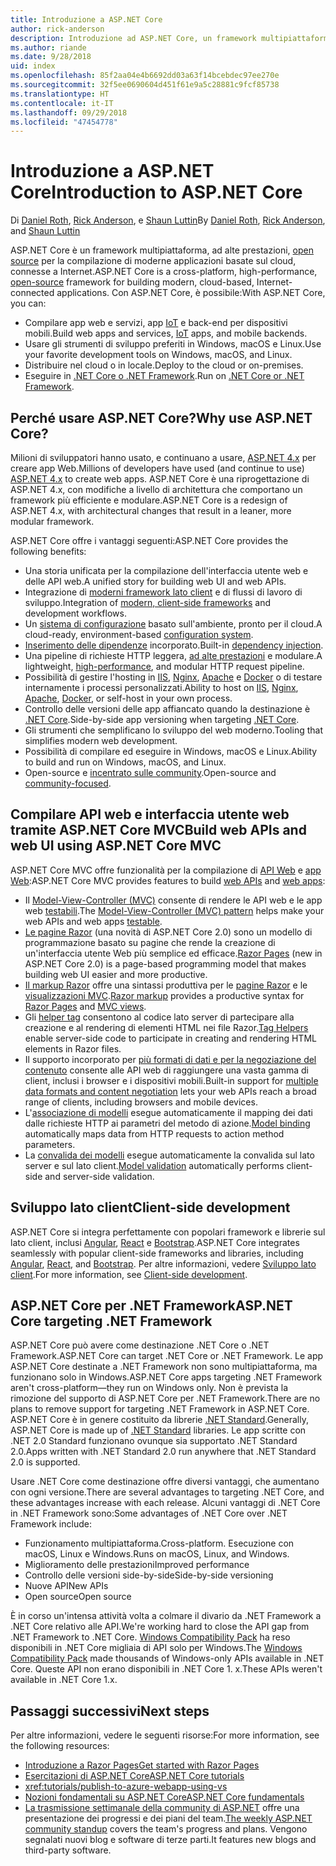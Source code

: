 ```yaml
---
title: Introduzione a ASP.NET Core
author: rick-anderson
description: Introduzione ad ASP.NET Core, un framework multipiattaforma, ad alte prestazioni, open source per la compilazione di applicazioni moderne basate sul cloud, connesse a Internet.
ms.author: riande
ms.date: 9/28/2018
uid: index
ms.openlocfilehash: 85f2aa04e4b6692dd03a63f14bcebdec97ee270e
ms.sourcegitcommit: 32f5ee0690604d451f61e9a5c28881c9fcf85738
ms.translationtype: HT
ms.contentlocale: it-IT
ms.lasthandoff: 09/29/2018
ms.locfileid: "47454778"
---
```

# <a name="introduction-to-aspnet-core"></a><span data-ttu-id="87ed9-103">Introduzione a ASP.NET Core</span><span class="sxs-lookup"><span data-stu-id="87ed9-103">Introduction to ASP.NET Core</span></span>

<span data-ttu-id="87ed9-104">Di [Daniel Roth](https://github.com/danroth27), [Rick Anderson](https://twitter.com/RickAndMSFT), e [Shaun Luttin](https://twitter.com/dicshaunary)</span><span class="sxs-lookup"><span data-stu-id="87ed9-104">By [Daniel Roth](https://github.com/danroth27), [Rick Anderson](https://twitter.com/RickAndMSFT), and [Shaun Luttin](https://twitter.com/dicshaunary)</span></span>

<span data-ttu-id="87ed9-105">ASP.NET Core è un framework multipiattaforma, ad alte prestazioni, [open source](https://github.com/aspnet/home) per la compilazione di moderne applicazioni basate sul cloud, connesse a Internet.</span><span class="sxs-lookup"><span data-stu-id="87ed9-105">ASP.NET Core is a cross-platform, high-performance, [open-source](https://github.com/aspnet/home) framework for building modern, cloud-based, Internet-connected applications.</span></span> <span data-ttu-id="87ed9-106">Con ASP.NET Core, è possibile:</span><span class="sxs-lookup"><span data-stu-id="87ed9-106">With ASP.NET Core, you can:</span></span>

* <span data-ttu-id="87ed9-107">Compilare app web e servizi, app [IoT](https://www.microsoft.com/internet-of-things/) e back-end per dispositivi mobili.</span><span class="sxs-lookup"><span data-stu-id="87ed9-107">Build web apps and services, [IoT](https://www.microsoft.com/internet-of-things/) apps, and mobile backends.</span></span>
* <span data-ttu-id="87ed9-108">Usare gli strumenti di sviluppo preferiti in Windows, macOS e Linux.</span><span class="sxs-lookup"><span data-stu-id="87ed9-108">Use your favorite development tools on Windows, macOS, and Linux.</span></span>
* <span data-ttu-id="87ed9-109">Distribuire nel cloud o in locale.</span><span class="sxs-lookup"><span data-stu-id="87ed9-109">Deploy to the cloud or on-premises.</span></span>
* <span data-ttu-id="87ed9-110">Eseguire in [.NET Core o .NET Framework](https://docs.microsoft.com/dotnet/articles/standard/choosing-core-framework-server).</span><span class="sxs-lookup"><span data-stu-id="87ed9-110">Run on [.NET Core or .NET Framework](https://docs.microsoft.com/dotnet/articles/standard/choosing-core-framework-server).</span></span>

## <a name="why-use-aspnet-core"></a><span data-ttu-id="87ed9-111">Perché usare ASP.NET Core?</span><span class="sxs-lookup"><span data-stu-id="87ed9-111">Why use ASP.NET Core?</span></span>

<span data-ttu-id="87ed9-112">Milioni di sviluppatori hanno usato, e continuano a usare, [ASP.NET 4.x](https://docs.microsoft.com/aspnet/overview) per creare app Web.</span><span class="sxs-lookup"><span data-stu-id="87ed9-112">Millions of developers have used (and continue to use) [ASP.NET 4.x](https://docs.microsoft.com/aspnet/overview) to create web apps.</span></span> <span data-ttu-id="87ed9-113">ASP.NET Core è una riprogettazione di ASP.NET 4.x, con modifiche a livello di architettura che comportano un framework più efficiente e modulare.</span><span class="sxs-lookup"><span data-stu-id="87ed9-113">ASP.NET Core is a redesign of ASP.NET 4.x, with architectural changes that result in a leaner, more modular framework.</span></span>

<span data-ttu-id="87ed9-114">ASP.NET Core offre i vantaggi seguenti:</span><span class="sxs-lookup"><span data-stu-id="87ed9-114">ASP.NET Core provides the following benefits:</span></span>

* <span data-ttu-id="87ed9-115">Una storia unificata per la compilazione dell'interfaccia utente web e delle API web.</span><span class="sxs-lookup"><span data-stu-id="87ed9-115">A unified story for building web UI and web APIs.</span></span>
* <span data-ttu-id="87ed9-116">Integrazione di [moderni framework lato client](xref:client-side/index) e di flussi di lavoro di sviluppo.</span><span class="sxs-lookup"><span data-stu-id="87ed9-116">Integration of [modern, client-side frameworks](xref:client-side/index) and development workflows.</span></span>
* <span data-ttu-id="87ed9-117">Un [sistema di configurazione](xref:fundamentals/configuration/index) basato sull'ambiente, pronto per il cloud.</span><span class="sxs-lookup"><span data-stu-id="87ed9-117">A cloud-ready, environment-based [configuration system](xref:fundamentals/configuration/index).</span></span>
* <span data-ttu-id="87ed9-118">[Inserimento delle dipendenze](xref:fundamentals/dependency-injection) incorporato.</span><span class="sxs-lookup"><span data-stu-id="87ed9-118">Built-in [dependency injection](xref:fundamentals/dependency-injection).</span></span>
* <span data-ttu-id="87ed9-119">Una pipeline di richieste HTTP leggera, [ad alte prestazioni](https://github.com/aspnet/benchmarks) e modulare.</span><span class="sxs-lookup"><span data-stu-id="87ed9-119">A lightweight, [high-performance](https://github.com/aspnet/benchmarks), and modular HTTP request pipeline.</span></span>
* <span data-ttu-id="87ed9-120">Possibilità di gestire l'hosting in [IIS](xref:host-and-deploy/iis/index), [Nginx](xref:host-and-deploy/linux-nginx), [Apache](xref:host-and-deploy/linux-apache) e [Docker](xref:host-and-deploy/docker/index) o di testare internamente i processi personalizzati.</span><span class="sxs-lookup"><span data-stu-id="87ed9-120">Ability to host on [IIS](xref:host-and-deploy/iis/index), [Nginx](xref:host-and-deploy/linux-nginx), [Apache](xref:host-and-deploy/linux-apache), [Docker](xref:host-and-deploy/docker/index), or self-host in your own process.</span></span>
* <span data-ttu-id="87ed9-121">Controllo delle versioni delle app affiancato quando la destinazione è [.NET Core](https://docs.microsoft.com/dotnet/articles/standard/choosing-core-framework-server).</span><span class="sxs-lookup"><span data-stu-id="87ed9-121">Side-by-side app versioning when targeting [.NET Core](https://docs.microsoft.com/dotnet/articles/standard/choosing-core-framework-server).</span></span>
* <span data-ttu-id="87ed9-122">Gli strumenti che semplificano lo sviluppo del web moderno.</span><span class="sxs-lookup"><span data-stu-id="87ed9-122">Tooling that simplifies modern web development.</span></span>
* <span data-ttu-id="87ed9-123">Possibilità di compilare ed eseguire in Windows, macOS e Linux.</span><span class="sxs-lookup"><span data-stu-id="87ed9-123">Ability to build and run on Windows, macOS, and Linux.</span></span>
* <span data-ttu-id="87ed9-124">Open-source e [incentrato sulle community](https://live.asp.net/).</span><span class="sxs-lookup"><span data-stu-id="87ed9-124">Open-source and [community-focused](https://live.asp.net/).</span></span>

## <a name="build-web-apis-and-web-ui-using-aspnet-core-mvc"></a><span data-ttu-id="87ed9-125">Compilare API web e interfaccia utente web tramite ASP.NET Core MVC</span><span class="sxs-lookup"><span data-stu-id="87ed9-125">Build web APIs and web UI using ASP.NET Core MVC</span></span>

<span data-ttu-id="87ed9-126">ASP.NET Core MVC offre funzionalità per la compilazione di [API Web](xref:tutorials/index#build-web-apis) e [app Web](xref:tutorials/index#build-web-apps):</span><span class="sxs-lookup"><span data-stu-id="87ed9-126">ASP.NET Core MVC provides features to build [web APIs](xref:tutorials/index#build-web-apis) and [web apps](xref:tutorials/index#build-web-apps):</span></span>

* <span data-ttu-id="87ed9-127">Il [Model-View-Controller (MVC)](xref:mvc/overview) consente di rendere le API web e le app web [testabili](xref:test/index).</span><span class="sxs-lookup"><span data-stu-id="87ed9-127">The [Model-View-Controller (MVC) pattern](xref:mvc/overview) helps make your web APIs and web apps [testable](xref:test/index).</span></span>
* <span data-ttu-id="87ed9-128">[Le pagine Razor](xref:razor-pages/index) (una novità di ASP.NET Core 2.0) sono un modello di programmazione basato su pagine che rende la creazione di un'interfaccia utente Web più semplice ed efficace.</span><span class="sxs-lookup"><span data-stu-id="87ed9-128">[Razor Pages](xref:razor-pages/index) (new in ASP.NET Core 2.0) is a page-based programming model that makes building web UI easier and more productive.</span></span>
* <span data-ttu-id="87ed9-129">[Il markup Razor](xref:mvc/views/razor) offre una sintassi produttiva per le [pagine Razor](xref:razor-pages/index) e le [visualizzazioni MVC](xref:mvc/views/overview).</span><span class="sxs-lookup"><span data-stu-id="87ed9-129">[Razor markup](xref:mvc/views/razor) provides a productive syntax for [Razor Pages](xref:razor-pages/index) and [MVC views](xref:mvc/views/overview).</span></span>
* <span data-ttu-id="87ed9-130">Gli [helper tag](xref:mvc/views/tag-helpers/intro) consentono al codice lato server di partecipare alla creazione e al rendering di elementi HTML nei file Razor.</span><span class="sxs-lookup"><span data-stu-id="87ed9-130">[Tag Helpers](xref:mvc/views/tag-helpers/intro) enable server-side code to participate in creating and rendering HTML elements in Razor files.</span></span>
* <span data-ttu-id="87ed9-131">Il supporto incorporato per [più formati di dati e per la negoziazione del contenuto](xref:web-api/advanced/formatting) consente alle API web di raggiungere una vasta gamma di client, inclusi i browser e i dispositivi mobili.</span><span class="sxs-lookup"><span data-stu-id="87ed9-131">Built-in support for [multiple data formats and content negotiation](xref:web-api/advanced/formatting) lets your web APIs reach a broad range of clients, including browsers and mobile devices.</span></span>
* <span data-ttu-id="87ed9-132">L'[associazione di modelli](xref:mvc/models/model-binding) esegue automaticamente il mapping dei dati dalle richieste HTTP ai parametri del metodo di azione.</span><span class="sxs-lookup"><span data-stu-id="87ed9-132">[Model binding](xref:mvc/models/model-binding) automatically maps data from HTTP requests to action method parameters.</span></span>
* <span data-ttu-id="87ed9-133">La [convalida dei modelli](xref:mvc/models/validation) esegue automaticamente la convalida sul lato server e sul lato client.</span><span class="sxs-lookup"><span data-stu-id="87ed9-133">[Model validation](xref:mvc/models/validation) automatically performs client-side and server-side validation.</span></span>

## <a name="client-side-development"></a><span data-ttu-id="87ed9-134">Sviluppo lato client</span><span class="sxs-lookup"><span data-stu-id="87ed9-134">Client-side development</span></span>

<span data-ttu-id="87ed9-135">ASP.NET Core si integra perfettamente con popolari framework e librerie sul lato client, inclusi [Angular](xref:spa/angular), [React](xref:spa/react) e [Bootstrap](xref:client-side/bootstrap).</span><span class="sxs-lookup"><span data-stu-id="87ed9-135">ASP.NET Core integrates seamlessly with popular client-side frameworks and libraries, including [Angular](xref:spa/angular), [React](xref:spa/react), and [Bootstrap](xref:client-side/bootstrap).</span></span> <span data-ttu-id="87ed9-136">Per altre informazioni, vedere [Sviluppo lato client](xref:client-side/index).</span><span class="sxs-lookup"><span data-stu-id="87ed9-136">For more information, see [Client-side development](xref:client-side/index).</span></span>

## <a name="aspnet-core-targeting-net-framework"></a><span data-ttu-id="87ed9-137">ASP.NET Core per .NET Framework</span><span class="sxs-lookup"><span data-stu-id="87ed9-137">ASP.NET Core targeting .NET Framework</span></span>

<span data-ttu-id="87ed9-138">ASP.NET Core può avere come destinazione .NET Core o .NET Framework.</span><span class="sxs-lookup"><span data-stu-id="87ed9-138">ASP.NET Core can target .NET Core or .NET Framework.</span></span> <span data-ttu-id="87ed9-139">Le app ASP.NET Core destinate a .NET Framework non sono multipiattaforma, ma funzionano solo in Windows.</span><span class="sxs-lookup"><span data-stu-id="87ed9-139">ASP.NET Core apps targeting .NET Framework aren't cross-platform&mdash;they run on Windows only.</span></span> <span data-ttu-id="87ed9-140">Non è prevista la rimozione del supporto di ASP.NET Core per .NET Framework.</span><span class="sxs-lookup"><span data-stu-id="87ed9-140">There are no plans to remove support for targeting .NET Framework in ASP.NET Core.</span></span> <span data-ttu-id="87ed9-141">ASP.NET Core è in genere costituito da librerie [.NET Standard](/dotnet/standard/net-standard).</span><span class="sxs-lookup"><span data-stu-id="87ed9-141">Generally, ASP.NET Core is made up of [.NET Standard](/dotnet/standard/net-standard) libraries.</span></span> <span data-ttu-id="87ed9-142">Le app scritte con .NET 2.0 Standard funzionano ovunque sia supportato .NET Standard 2.0.</span><span class="sxs-lookup"><span data-stu-id="87ed9-142">Apps written with .NET Standard 2.0 run anywhere that .NET Standard 2.0 is supported.</span></span>

<span data-ttu-id="87ed9-143">Usare .NET Core come destinazione offre diversi vantaggi, che aumentano con ogni versione.</span><span class="sxs-lookup"><span data-stu-id="87ed9-143">There are several advantages to targeting .NET Core, and these advantages increase with each release.</span></span> <span data-ttu-id="87ed9-144">Alcuni vantaggi di .NET Core in .NET Framework sono:</span><span class="sxs-lookup"><span data-stu-id="87ed9-144">Some advantages of .NET Core over .NET Framework include:</span></span>

* <span data-ttu-id="87ed9-145">Funzionamento multipiattaforma.</span><span class="sxs-lookup"><span data-stu-id="87ed9-145">Cross-platform.</span></span> <span data-ttu-id="87ed9-146">Esecuzione con macOS, Linux e Windows.</span><span class="sxs-lookup"><span data-stu-id="87ed9-146">Runs on macOS, Linux, and Windows.</span></span>
* <span data-ttu-id="87ed9-147">Miglioramento delle prestazioni</span><span class="sxs-lookup"><span data-stu-id="87ed9-147">Improved performance</span></span>
* <span data-ttu-id="87ed9-148">Controllo delle versioni side-by-side</span><span class="sxs-lookup"><span data-stu-id="87ed9-148">Side-by-side versioning</span></span>
* <span data-ttu-id="87ed9-149">Nuove API</span><span class="sxs-lookup"><span data-stu-id="87ed9-149">New APIs</span></span>
* <span data-ttu-id="87ed9-150">Open source</span><span class="sxs-lookup"><span data-stu-id="87ed9-150">Open source</span></span>

<span data-ttu-id="87ed9-151">È in corso un'intensa attività volta a colmare il divario da .NET Framework a .NET Core relativo alle API.</span><span class="sxs-lookup"><span data-stu-id="87ed9-151">We're working hard to close the API gap from .NET Framework to .NET Core.</span></span> <span data-ttu-id="87ed9-152">[Windows Compatibility Pack](/dotnet/core/porting/windows-compat-pack) ha reso disponibili in .NET Core migliaia di API solo per Windows.</span><span class="sxs-lookup"><span data-stu-id="87ed9-152">The [Windows Compatibility Pack](/dotnet/core/porting/windows-compat-pack) made thousands of Windows-only APIs available in .NET Core.</span></span> <span data-ttu-id="87ed9-153">Queste API non erano disponibili in .NET Core 1. x.</span><span class="sxs-lookup"><span data-stu-id="87ed9-153">These APIs weren't available in .NET Core 1.x.</span></span>

## <a name="next-steps"></a><span data-ttu-id="87ed9-154">Passaggi successivi</span><span class="sxs-lookup"><span data-stu-id="87ed9-154">Next steps</span></span>

<span data-ttu-id="87ed9-155">Per altre informazioni, vedere le seguenti risorse:</span><span class="sxs-lookup"><span data-stu-id="87ed9-155">For more information, see the following resources:</span></span>

* [<span data-ttu-id="87ed9-156">Introduzione a Razor Pages</span><span class="sxs-lookup"><span data-stu-id="87ed9-156">Get started with Razor Pages</span></span>](xref:tutorials/razor-pages/razor-pages-start)
* [<span data-ttu-id="87ed9-157">Esercitazioni di ASP.NET Core</span><span class="sxs-lookup"><span data-stu-id="87ed9-157">ASP.NET Core tutorials</span></span>](xref:tutorials/index)
* <xref:tutorials/publish-to-azure-webapp-using-vs>
* [<span data-ttu-id="87ed9-158">Nozioni fondamentali su ASP.NET Core</span><span class="sxs-lookup"><span data-stu-id="87ed9-158">ASP.NET Core fundamentals</span></span>](xref:fundamentals/index)
* <span data-ttu-id="87ed9-159">[La trasmissione settimanale della community di ASP.NET](https://live.asp.net/) offre una presentazione dei progressi e dei piani del team.</span><span class="sxs-lookup"><span data-stu-id="87ed9-159">[The weekly ASP.NET community standup](https://live.asp.net/) covers the team's progress and plans.</span></span> <span data-ttu-id="87ed9-160">Vengono segnalati nuovi blog e software di terze parti.</span><span class="sxs-lookup"><span data-stu-id="87ed9-160">It features new blogs and third-party software.</span></span>
